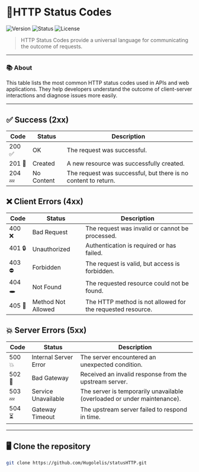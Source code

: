 # 📡HTTP Status Codes

![Version](https://img.shields.io/badge/version-v1.0.0-blue.svg) ![Status](https://img.shields.io/badge/status-completed-green.svg) ![License](https://img.shields.io/badge/license-MIT-green.svg)

> HTTP Status Codes provide a universal language for communicating the outcome of requests.

---

### 📚 About
This table lists the most common HTTP status codes used in APIs and web applications. They help developers understand the outcome of client-server interactions and diagnose issues more easily.

---

## ✅ Success (2xx)

| Code  | Status     | Description                                                   |
|-------|------------|---------------------------------------------------------------|
| 200 ✅ | OK         | The request was successful.                                   |
| 201 🎉 | Created    | A new resource was successfully created.                      |
| 204 💤 | No Content | The request was successful, but there is no content to return.|


## ❌ Client Errors (4xx)

| Code  | Status              | Description                                                        |
|-------|---------------------|--------------------------------------------------------------------|
| 400 ❌ | Bad Request         | The request was invalid or cannot be processed.                    |
| 401 🔒 | Unauthorized        | Authentication is required or has failed.                         |
| 403 ⛔ | Forbidden           | The request is valid, but access is forbidden.                     |
| 404 🕳️ | Not Found           | The requested resource could not be found.                         |
| 405 🙅 | Method Not Allowed  | The HTTP method is not allowed for the requested resource.         |


## 💥 Server Errors (5xx)

| Code  | Status                | Description                                                               |
|-------|------------------------|---------------------------------------------------------------------------|
| 500 💥 | Internal Server Error | The server encountered an unexpected condition.                           |
| 502 🚧 | Bad Gateway           | Received an invalid response from the upstream server.                    |
| 503 💤 | Service Unavailable   | The server is temporarily unavailable (overloaded or under maintenance). |
| 504 ⏳ | Gateway Timeout       | The upstream server failed to respond in time.                           |

---

## 🖥️ Clone the repository

```bash
git clone https://github.com/Hugolelis/statusHTTP.git
